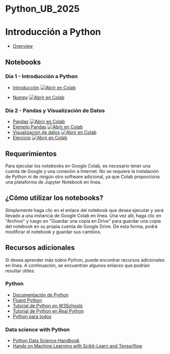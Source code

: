 # Python_UB_2025

# Introducción a Python

* [Overview](INTRO.pdf)
  
## Notebooks

### Día 1 - Introducción a Python
* [Introducción](Clase_I_Python.ipynb)
  [![Abrir en Colab](https://colab.research.google.com/assets/colab-badge.svg)](https://colab.research.google.com/github/JoaquinJustelP/Python_UB_2025/blob/main/Clase_I_Python.ipynb)

* [Numpy](Numpy.ipynb)
  [![Abrir en Colab](https://colab.research.google.com/assets/colab-badge.svg)](https://colab.research.google.com/github/JoaquinJustelP/Python_UB_2025/blob/main/Numpy.ipynb)

### Día 2 - Pandas y Visualización de Datos
* [Pandas](Pandas.ipynb)
  [![Abrir en Colab](https://colab.research.google.com/assets/colab-badge.svg)](https://colab.research.google.com/github/JoaquinJustelP/Python_UB_2025/blob/main/Pandas.ipynb)
* [Ejemplo Pandas](Pandas_snippets.ipynb)
  [![Abrir en Colab](https://colab.research.google.com/assets/colab-badge.svg)](https://colab.research.google.com/github/JoaquinJustelP/Python_UB_2025/blob/main/Pandas_snippets.ipynb)
* [Visualización de datos](Visualizacion.ipynb)
  [![Abrir en Colab](https://colab.research.google.com/assets/colab-badge.svg)](https://colab.research.google.com/github/JoaquinJustelP/Python_UB_2025/blob/main/Visualizacion.ipynb)
* [Ejercicio](EjercicioPandasVisualizacion.ipynb)
  [![Abrir en Colab](https://colab.research.google.com/assets/colab-badge.svg)](https://colab.research.google.com/github/JoaquinJustelP/Python_UB_2025/blob/main/EjercicioPandasVisualizacion.ipynb)


## Requerimientos
Para ejecutar los notebooks en Google Colab, es necesario tener una cuenta de Google y una conexión a Internet. No se requiere la instalación de Python ni de ningún otro software adicional, ya que Colab proporciona una plataforma de Jupyter Notebook en línea.

## ¿Cómo utilizar los notebooks?
Simplemente haga clic en el enlace del notebook que desea ejecutar y será llevado a una instancia de Google Colab en línea. Una vez allí, haga clic en "Archivo" y luego en "Guardar una copia en Drive" para guardar una copia del notebook en su propia cuenta de Google Drive. De esta forma, podrá modificar el notebook y guardar sus cambios.

## Recursos adicionales
Si desea aprender más sobre Python, puede encontrar recursos adicionales en línea. A continuación, se encuentran algunos enlaces que podrían resultar útiles:

### Python
* [Documentación de Python](https://docs.python.org/es/3/)
* [Fluent Python](https://github.com/fluentpython/example-code-2e)
* [Tutorial de Python en W3Schools](https://www.w3schools.com/python/)
* [Tutorial de Python en Real Python](https://realpython.com/tutorials/basics/)
* [Python para todos](https://www.py4e.com/)

### Data science with Python
* [Python Data Science Handbook](https://github.com/jakevdp/PythonDataScienceHandbook)
* [Hands on Machine Learning with Scikit-Learn and Tensorflow](https://github.com/ageron/handson-ml3)
